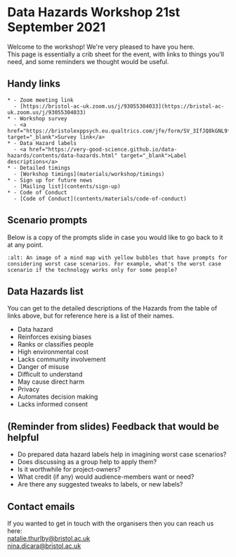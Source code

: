 # Data Hazards Workshop 21st September 2021

Welcome to the workshop! We're very pleased to have you here.  
This page is essentially a crib sheet for the event, with links to things you'll need, and some reminders we thought would be useful.

## Handy links  

```{list-table}
* - Zoom meeting link
  - [https://bristol-ac-uk.zoom.us/j/93055304033](https://bristol-ac-uk.zoom.us/j/93055304033)
* - Workshop survey
  - <a href="https://bristolexppsych.eu.qualtrics.com/jfe/form/SV_3IfJQ8kGNL9fxpc" target="_blank">Survey link</a>
* - Data Hazard labels
  - <a href="https://very-good-science.github.io/data-hazards/contents/data-hazards.html" target="_blank">Label descriptions</a>
* - Detailed timings
  - [Workshop timings](materials/workshop/timings)
* - Sign up for future news
  - [Mailing list](contents/sign-up)
* - Code of Conduct
  - [Code of Conduct](contents/materials/code-of-conduct)
```

## Scenario prompts  

Below is a copy of the prompts slide in case you would like to go back to it at any point.  

```{image} ../../../images/worst-case-prompt.png
:alt: An image of a mind map with yellow bubbles that have prompts for considering worst case scenarios. For example, what's the worst case scenario if the technology works only for some people? 
```

## Data Hazards list  
You can get to the detailed descriptions of the Hazards from the table of links above, but for reference here is a list of their names.

* Data hazard  
* Reinforces exising biases  
* Ranks or classifies people  
* High environmental cost  
* Lacks community involvement  
* Danger of misuse  
* Difficult to understand  
* May cause direct harm  
* Privacy  
* Automates decision making  
* Lacks informed consent  


## (Reminder from slides) Feedback that would be helpful

* Do prepared data hazard labels help in imagining worst case scenarios?   
* Does discussing as a group help to apply them?  
* Is it worthwhile for project-owners?  
* What credit (if any) would audience-members want or need?  
* Are there any suggested tweaks to labels, or new labels?  
  

## Contact emails  

If you wanted to get in touch with the organisers then you can reach us here:  
[natalie.thurlby@bristol.ac.uk](mailto:natalie.thurlby@bristol.ac.uk)  
[nina.dicara@bristol.ac.uk](mailto:nina.dicara@bristol.ac.uk)
